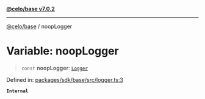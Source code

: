 [**@celo/base v7.0.2**](../README.md)

***

[@celo/base](../README.md) / noopLogger

# Variable: noopLogger

> `const` **noopLogger**: [`Logger`](../type-aliases/Logger.md)

Defined in: [packages/sdk/base/src/logger.ts:3](https://github.com/celo-org/developer-tooling/blob/master/packages/sdk/base/src/logger.ts#L3)

**`Internal`**
